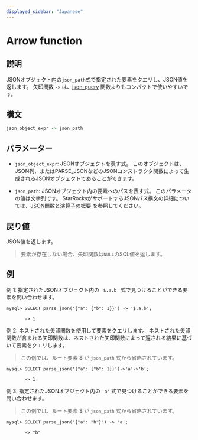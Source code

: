 ```yaml
---
displayed_sidebar: "Japanese"
---
```


# Arrow function

## 説明

JSONオブジェクト内の`json_path`式で指定された要素をクエリし、JSON値を返します。 矢印関数 `->` は、[json_query](json_query.md) 関数よりもコンパクトで使いやすいです。

## 構文

```Haskell
json_object_expr -> json_path
```

## パラメーター

- `json_object_expr`: JSONオブジェクトを表す式。 このオブジェクトは、JSON列、またはPARSE_JSONなどのJSONコンストラクタ関数によって生成されるJSONオブジェクトであることができます。

- `json_path`: JSONオブジェクト内の要素へのパスを表す式。 このパラメータの値は文字列です。 StarRocksがサポートするJSONパス構文の詳細については、[JSON関数と演算子の概要](../overview-of-json-functions-and-operators.md) を参照してください。

## 戻り値

JSON値を返します。

> 要素が存在しない場合、矢印関数は`NULL`のSQL値を返します。

## 例

例 1: 指定されたJSONオブジェクト内の `'$.a.b'` 式で見つけることができる要素を問い合わせます。

```plaintext
mysql> SELECT parse_json('{"a": {"b": 1}}') -> '$.a.b';

       -> 1
```

例 2: ネストされた矢印関数を使用して要素をクエリします。 ネストされた矢印関数が含まれる矢印関数は、ネストされた矢印関数によって返される結果に基づいて要素をクエリします。

> この例では、ルート要素 $ が `json_path` 式から省略されています。

```plaintext
mysql> SELECT parse_json('{"a": {"b": 1}}')->'a'->'b';

       -> 1
```

例 3: 指定されたJSONオブジェクト内の `'a'` 式で見つけることができる要素を問い合わせます。

> この例では、ルート要素 $ が `json_path` 式から省略されています。

```plaintext
mysql> SELECT parse_json('{"a": "b"}') -> 'a';

       -> "b"
```